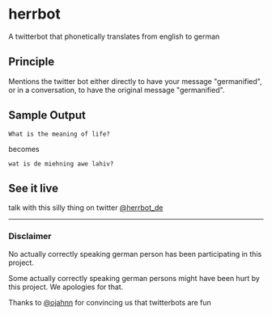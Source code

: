 # herrbot
A twitterbot that phonetically translates from english to german

## Principle

Mentions the twitter bot either directly to have your message "germanified", or in a conversation, to have the original message "germanified".

## Sample Output

```
What is the meaning of life?
```

becomes

```
wat is de miehning awe lahiv?
```

## See it live

talk with this silly thing on twitter [@herrbot_de](https://twitter.com/herrbot_DE/with_replies)


---------------------------------------

### Disclaimer

No actually correctly speaking german person has been participating in this project.

Some actually correctly speaking german persons might have been hurt by this project. We apologies for that.

Thanks to [@ojahnn](https://github.com/ojahnn/) for convincing us that twitterbots are fun
